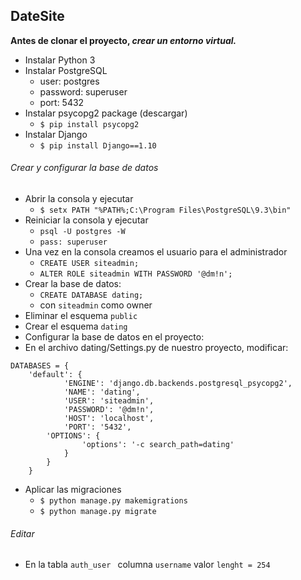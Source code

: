 ## DateSite

**Antes de clonar el proyecto, _crear un entorno virtual._**

- Instalar Python 3
- Instalar PostgreSQL
	* user: postgres
	* password: superuser
	* port: 5432
- Instalar psycopg2 package (descargar)
	* `$ pip install psycopg2`
- Instalar Django
	* `$ pip install Django==1.10`


######  Crear y configurar la base de datos

- Abrir la consola y ejecutar
	* `$ setx PATH "%PATH%;C:\Program Files\PostgreSQL\9.3\bin" `
- Reiniciar la consola y ejecutar
	* ` psql -U postgres -W `
 	* ` pass: superuser `
- Una vez en la consola creamos el usuario para el administrador
	* `CREATE USER siteadmin;`
	* `ALTER ROLE siteadmin WITH PASSWORD '@dm!n';`
- Crear la base de datos:
	* ` CREATE DATABASE dating; `
	* con  `siteadmin` como owner
- Eliminar el esquema  `public`
- Crear el esquema  `dating`
- Configurar la base de datos en el proyecto:
- En el archivo dating/Settings.py de nuestro proyecto, modificar:
```
DATABASES = {
   	'default': {
     		'ENGINE': 'django.db.backends.postgresql_psycopg2',
       		'NAME': 'dating',
       		'USER': 'siteadmin',
       		'PASSWORD': '@dm!n',
        	'HOST': 'localhost',
        	'PORT': '5432',
		'OPTIONS': {
			    'options': '-c search_path=dating'
			}
   		}
	}
```
- Aplicar las migraciones
	* ` $ python manage.py makemigrations `
	* ` $ python manage.py migrate `


######  Editar

- En la tabla `auth_user ` columna `username` valor  `lenght = 254`
